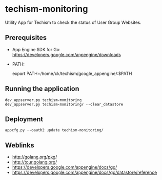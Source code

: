 techism-monitoring
==================

Utility App for Techism to check the status of User Group Websites.

Prerequisites
-------------
* App Engine SDK for Go: https://developers.google.com/appengine/downloads
* PATH:


    export PATH=/home/ck/techism/google_appengine/:$PATH


Running the application
-----------------------

    dev_appserver.py techism-monitoring
    dev_appserver.py techism-monitoring/ --clear_datastore


Deployment
----------

    appcfg.py --oauth2 update techism-monitoring/
    

Weblinks
--------
* http://golang.org/pkg/
* http://tour.golang.org/
* https://developers.google.com/appengine/docs/go/
* https://developers.google.com/appengine/docs/go/datastore/reference
